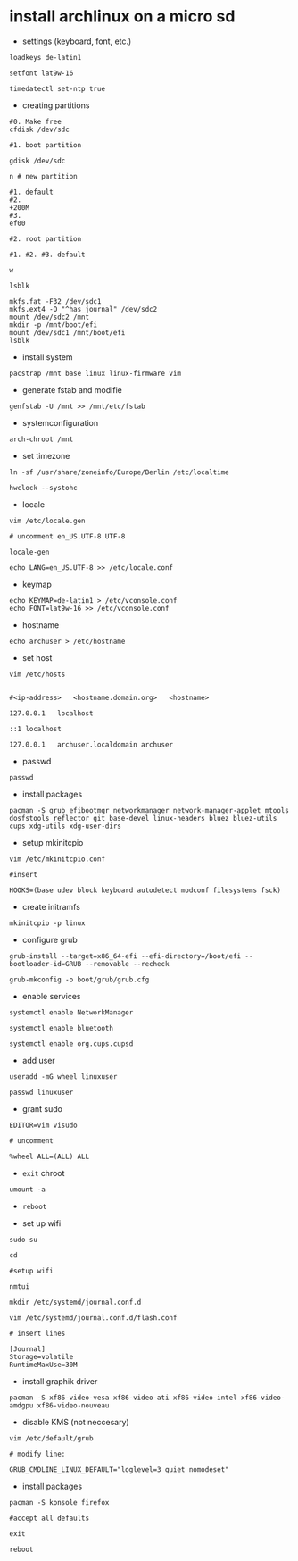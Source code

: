 # install archlinux on a micro sd

- settings (keyboard, font, etc.) 

```
loadkeys de-latin1

setfont lat9w-16

timedatectl set-ntp true
```

- creating partitions

```
#0. Make free
cfdisk /dev/sdc

#1. boot partition

gdisk /dev/sdc

n # new partition

#1. default 
#2. 
+200M
#3.
ef00

#2. root partition

#1. #2. #3. default

w

lsblk
```



```
mkfs.fat -F32 /dev/sdc1
mkfs.ext4 -O "^has_journal" /dev/sdc2
mount /dev/sdc2 /mnt
mkdir -p /mnt/boot/efi
mount /dev/sdc1 /mnt/boot/efi
lsblk
```





- install system

```
pacstrap /mnt base linux linux-firmware vim
```

- generate fstab and modifie

```
genfstab -U /mnt >> /mnt/etc/fstab
```




- systemconfiguration

```
arch-chroot /mnt
```

- set timezone

```
ln -sf /usr/share/zoneinfo/Europe/Berlin /etc/localtime

hwclock --systohc
```

- locale

```
vim /etc/locale.gen

# uncomment en_US.UTF-8 UTF-8

locale-gen

echo LANG=en_US.UTF-8 >> /etc/locale.conf
```



- keymap

```
echo KEYMAP=de-latin1 > /etc/vconsole.conf
echo FONT=lat9w-16 >> /etc/vconsole.conf
```


- hostname

```
echo archuser > /etc/hostname
```


- set host

```
vim /etc/hosts


#<ip-address>	<hostname.domain.org>	<hostname>

127.0.0.1	localhost

::1 localhost

127.0.0.1	archuser.localdomain archuser
```


- passwd

```
passwd
```


- install packages

```
pacman -S grub efibootmgr networkmanager network-manager-applet mtools dosfstools reflector git base-devel linux-headers bluez bluez-utils cups xdg-utils xdg-user-dirs
```



- setup mkinitcpio

```
vim /etc/mkinitcpio.conf

#insert 

HOOKS=(base udev block keyboard autodetect modconf filesystems fsck)
```

- create initramfs

```
mkinitcpio -p linux
```

- configure grub

```
grub-install --target=x86_64-efi --efi-directory=/boot/efi --bootloader-id=GRUB --removable --recheck

grub-mkconfig -o boot/grub/grub.cfg
```

- enable services

```
systemctl enable NetworkManager

systemctl enable bluetooth

systemctl enable org.cups.cupsd
```

- add user

```
useradd -mG wheel linuxuser

passwd linuxuser
```



- grant sudo

```
EDITOR=vim visudo

# uncomment

%wheel ALL=(ALL) ALL
```


- `exit` chroot

```
umount -a
```

- `reboot`



- set up wifi

```
sudo su

cd

#setup wifi

nmtui
```


```
mkdir /etc/systemd/journal.conf.d

vim /etc/systemd/journal.conf.d/flash.conf

# insert lines

[Journal]
Storage=volatile
RuntimeMaxUse=30M
```

- install graphik driver

```
pacman -S xf86-video-vesa xf86-video-ati xf86-video-intel xf86-video-amdgpu xf86-video-nouveau
```




- disable KMS (not neccesary)

```
vim /etc/default/grub

# modify line: 

GRUB_CMDLINE_LINUX_DEFAULT="loglevel=3 quiet nomodeset"
```


- install packages

```
pacman -S konsole firefox

#accept all defaults
```

`exit`

`reboot`



 

